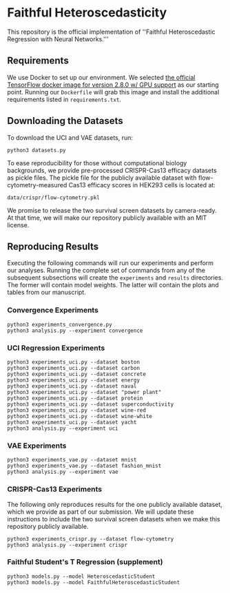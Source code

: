# Faithful Heteroscedasticity

This repository is the official implementation of
''Faithful Heteroscedastic Regression with Neural Networks.'''

## Requirements
We use Docker to set up our environment.
We selected [the official TensorFlow docker image for version 2.8.0 w/ GPU support](https://hub.docker.com/layers/tensorflow/tensorflow/2.8.0-gpu/images/sha256-1e03623e335aac1610b1a3cfa6a96cf10156acb095287f9d6031df3980148663?context=explore)
as our starting point.
Running our `Dockerfile` will grab this image and install the additional requirements listed in `requirements.txt`.

## Downloading the Datasets
To download the UCI and VAE datasets, run:
```
python3 datasets.py
```
To ease reproducibility for those without computational biology backgrounds, we provide pre-processed CRISPR-Cas13 efficacy datasets as pickle files.
The pickle file for the publicly available dataset with flow-cytometry-measured Cas13 efficacy scores in HEK293 cells is located at:
```
data/crispr/flow-cytometry.pkl
```
We promise to release the two survival screen datasets by camera-ready.
At that time, we will make our repository publicly available with an MIT license.

## Reproducing Results
Executing the following commands will run our experiments and perform our analyses.
Running the complete set of commands from any of the subsequent subsections will create the `experiments` and  `results` directories.
The former will contain model weights.
The latter will contain the plots and tables from our manuscript.

### Convergence Experiments
```
python3 experiments_convergence.py
python3 analysis.py --experiment convergence
```

### UCI Regression Experiments
```
python3 experiments_uci.py --dataset boston
python3 experiments_uci.py --dataset carbon
python3 experiments_uci.py --dataset concrete
python3 experiments_uci.py --dataset energy
python3 experiments_uci.py --dataset naval
python3 experiments_uci.py --dataset "power plant"
python3 experiments_uci.py --dataset protein
python3 experiments_uci.py --dataset superconductivity
python3 experiments_uci.py --dataset wine-red
python3 experiments_uci.py --dataset wine-white
python3 experiments_uci.py --dataset yacht
python3 analysis.py --experiment uci
```

### VAE Experiments
```
python3 experiments_vae.py --dataset mnist
python3 experiments_vae.py --dataset fashion_mnist
python3 analysis.py --experiment vae
```

### CRISPR-Cas13 Experiments
The following only reproduces results for the one publicly available dataset, which we provide as part of our submission.
We will update these instructions to include the two survival screen datasets when we make this repository publicly available.
```
python3 experiments_crispr.py --dataset flow-cytometry
python3 analysis.py --experiment crispr
```

### Faithful Student's T Regression (supplement)
```
python3 models.py --model HeteroscedasticStudent
python3 models.py --model FaithfulHeteroscedasticStudent
```